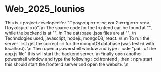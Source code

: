 # Web_2025_Iounios
This is a project developed for "Προγραμματισμός και Συστήματα στον Παγκόσμιο Ιστό". \n
The source code for the frontend can be found at "", while the backend is at "". \n
The database .json files are at "". \n
Technologies used, javascript, nodejs, mongoDB, react. \n
\n
To run the server first get the correct uri for the mongoDB database (was tested with localhost). \n
Then open a powershell window and type :  node "path of the app.js file" this will start the backend server. \n
Finally open another powershell window and type the following : cd frontend , then : npm start this should start the frontend server and open the website. \n
